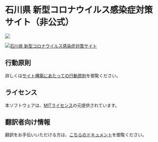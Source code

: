 # 石川県 新型コロナウイルス感染症対策サイト（非公式）

![](https://ishikawacorona.s3-ap-northeast-1.amazonaws.com/readmeishikawa.png)

[![石川県 新型コロナウイルス感染症対策サイト]()](https://www.pref.ishikawa.lg.jp/kansen/coronakennai.html)

## 行動原則
詳しくは[サイト構築にあたっての行動原則](./CODE_OF_CONDUCT.md)を御覧ください。

## ライセンス
本ソフトウェアは、[MITライセンス](./LICENSE.txt)の元提供されています。

## 翻訳者向け情報

翻訳をお手伝いいただける方は、[こちらのドキュメント](./TRANSLATION.md)を御覧ください。

